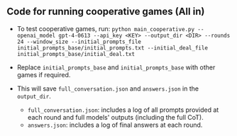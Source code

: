 ## Code for running cooperative games (All in)

- To test cooperative games, run:
`python main_cooperative.py --openai_model gpt-4-0613 --api_key <KEY> --output_dir <DIR> --rounds 24 --window_size --initial_prompts_file initial_prompts_base/initial_prompts.txt --initial_deal_file initial_prompts_base/initial_deal.txt`

- Replace `initial_prompts_base` and `initial_prompts_base` with other games if required.
- This will save `full_conversation.json` and `answers.json` in the `output_dir`.
  - `full_conversation.json`: includes a log of all prompts provided at each round and full models' outputs (including the full CoT).
  - `answers.json`: includes a log of final answers at each round.
